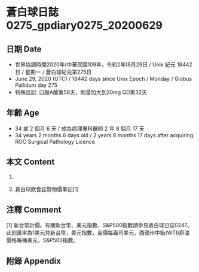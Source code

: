 [_metadata_:encoding]: - "utf-8"
[_metadata_:language]: - "zh-Hant-TW"
[_metadata_:fileformat]: - "markdown"
[_metadata_:MIME_type]: - "text/plain"
[_metadata_:markdown_version]: - "commonmark version 0.29"
[_metadata_:markdown_spec]: - "https://spec.commonmark.org/0.29/"

# 蒼白球日誌0275_gpdiary0275_20200629 #

## 日期 Date ##

* 世界協調時間2020年(中華民國109年，令和2年)6月29日 / Unix 紀元 18442 日 / 星期一 / 蒼白球紀元第275日
* June 29, 2020 (UTC) / 18442 days since Unix Epoch / Monday / Globus Pallidum day 275
* 特殊註記: 口服A酸第58天，劑量加大到20mg QD第32天

## 年齡 Age ##

* 34 歲 2 個月 6 天 / 成為病理專科醫師 2 年 8 個月 17 天
* 34 years 2 months 6 days old / 2 years 8 months 17 days after acquiring ROC Surgical Pathology Licence

## 本文 Content ##

1. 

    
2. 蒼白球飲食誌暨物價筆記[1]

    

## 注釋 Comment ##

[1] 新台幣計價。有關新台幣、美元指數、S&P500指數請參見蒼白球日誌0247。此刻匯率為1美元兌新台幣，美元指數，金價每盎司美元，西德州中級(WTI)原油價格每桶美元，S&P500指數。



## 附錄 Appendix ##

